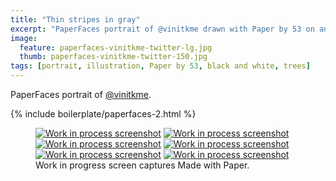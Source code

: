 ```yaml
---
title: "Thin stripes in gray"
excerpt: "PaperFaces portrait of @vinitkme drawn with Paper by 53 on an iPad."
image: 
  feature: paperfaces-vinitkme-twitter-lg.jpg
  thumb: paperfaces-vinitkme-twitter-150.jpg
tags: [portrait, illustration, Paper by 53, black and white, trees]
---
```


PaperFaces portrait of [@vinitkme](http://twitter.com/vinitkme).

{% include boilerplate/paperfaces-2.html %}

<figure class="third">
	<a href="{{ site.url }}/images/paperfaces-vinitkme-process-1-lg.jpg"><img src="{{ site.url }}/images/paperfaces-vinitkme-process-1-600.jpg" alt="Work in process screenshot"></a>
	<a href="{{ site.url }}/images/paperfaces-vinitkme-process-2-lg.jpg"><img src="{{ site.url }}/images/paperfaces-vinitkme-process-2-600.jpg" alt="Work in process screenshot"></a>
	<a href="{{ site.url }}/images/paperfaces-vinitkme-process-3-lg.jpg"><img src="{{ site.url }}/images/paperfaces-vinitkme-process-3-600.jpg" alt="Work in process screenshot"></a>
	<a href="{{ site.url }}/images/paperfaces-vinitkme-process-4-lg.jpg"><img src="{{ site.url }}/images/paperfaces-vinitkme-process-4-600.jpg" alt="Work in process screenshot"></a>
	<a href="{{ site.url }}/images/paperfaces-vinitkme-process-5-lg.jpg"><img src="{{ site.url }}/images/paperfaces-vinitkme-process-5-600.jpg" alt="Work in process screenshot"></a>
	<a href="{{ site.url }}/images/paperfaces-vinitkme-process-6-lg.jpg"><img src="{{ site.url }}/images/paperfaces-vinitkme-process-6-600.jpg" alt="Work in process screenshot"></a>
	<figcaption>Work in progress screen captures Made with Paper.</figcaption>
</figure>